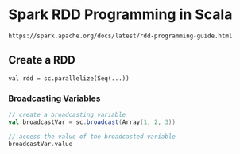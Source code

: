 # Spark RDD Programming in Scala
```
https://spark.apache.org/docs/latest/rdd-programming-guide.html
```
## Create a RDD
```
val rdd = sc.parallelize(Seq(...))
```

### Broadcasting Variables
```scala
// create a broadcasting variable
val broadcastVar = sc.broadcast(Array(1, 2, 3))

// access the value of the broadcasted variable
broadcastVar.value
```
